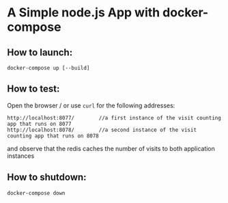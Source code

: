 # A Simple node.js App with docker-compose

## How to launch:
```
docker-compose up [--build]
```
## How to test:
Open the browser / or use `curl` for the following addresses:
```
http://localhost:8077/        //a first instance of the visit counting app that runs on 8077
http://localhost:8078/        //a second instance of the visit counting app that runs on 8078
```
and observe that the redis caches the number of visits to both application instances 

## How to shutdown:
```
docker-compose down
```

